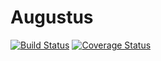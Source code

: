 # Augustus

[![Build Status](https://travis-ci.org/dev-branch/augustus.svg?branch=master)](https://travis-ci.org/dev-branch/augustus)
[![Coverage Status](https://coveralls.io/repos/dev-branch/augustus/badge.svg?branch=master)](https://coveralls.io/r/dev-branch/augustus?branch=master)
